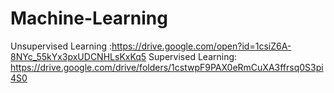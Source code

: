 # Machine-Learning
Unsupervised Learning :https://drive.google.com/open?id=1csiZ6A-8NYc_55kYx3pxUDCNHLsKxKq5
Supervised Learning: https://drive.google.com/drive/folders/1cstwpF9PAX0eRmCuXA3ffrsq0S3pi4S0
